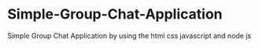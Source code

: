 # Simple-Group-Chat-Application
Simple Group Chat Application by using the html css javascript and node js
